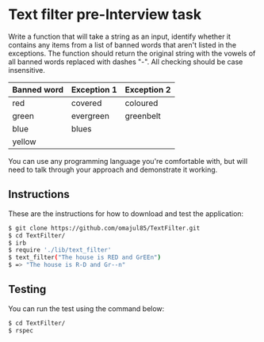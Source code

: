 Text filter pre-Interview task
==============================

Write a function that will take a string as an input, identify whether it contains any items from a list of banned words that aren't listed in the exceptions. The function should return the original string with the vowels of all banned words replaced with dashes "-".  All checking should be case insensitive.

Banned word |	Exception 1 | Exception 2
--- | --- | ---
red | covered | coloured
green | evergreen | greenbelt
blue | blues | 	
yellow | | 		

You can use any programming language you're comfortable with, but will need to talk through your approach and demonstrate it working.

Instructions
------------
These are the instructions for how to download and test the application:

```sh
$ git clone https://github.com/omajul85/TextFilter.git
$ cd TextFilter/
$ irb
$ require './lib/text_filter'
$ text_filter("The house is RED and GrEEn")
$ => "The house is R-D and Gr--n"
```
Testing
-------

You can run the test using the command below:

```sh
$ cd TextFilter/
$ rspec
```